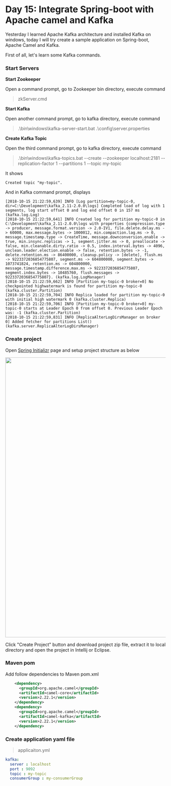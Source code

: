 # Day 15: Integrate Spring-boot with Apache camel and Kafka

Yesterday I learned Apache Kafka architecture and installed Kafka on windows, today I will try create a sample application on Spring-boot, Apache Camel and Kafka.

First of all, let's learn some Kafka commands.

### Start Servers

**Start Zookeeper**

Open a command prompt, go to Zookeeper bin directory, execute command
>zkServer.cmd

**Start Kafka**

Open another command prompt, go to kafka directory, execute command
>.\bin\windows\kafka-server-start.bat .\config\server.properties

**Create Kafka Topic**

Open the third command prompt, go to kafka directory, execute command
>.\bin\windows\kafka-topics.bat --create --zookeeper localhost:2181 --replication-factor 1 --partitions 1 --topic my-topic

It shows

```
Created topic "my-topic".
```

And in Kafka command prompt, displays 

```
[2018-10-15 21:22:59,639] INFO [Log partition=my-topic-0, dir=C:\Development\kafka_2.11-2.0.0\logs] Completed load of log with 1 segments, log start offset 0 and log end offset 0 in 157 ms (kafka.log.Log)
[2018-10-15 21:22:59,641] INFO Created log for partition my-topic-0 in C:\Development\kafka_2.11-2.0.0\logs with properties {compression.type -> producer, message.format.version -> 2.0-IV1, file.delete.delay.ms -> 60000, max.message.bytes -> 1000012, min.compaction.lag.ms -> 0, message.timestamp.type -> CreateTime, message.downconversion.enable -> true, min.insync.replicas -> 1, segment.jitter.ms -> 0, preallocate -> false, min.cleanable.dirty.ratio -> 0.5, index.interval.bytes -> 4096, unclean.leader.election.enable -> false, retention.bytes -> -1, delete.retention.ms -> 86400000, cleanup.policy -> [delete], flush.ms -> 9223372036854775807, segment.ms -> 604800000, segment.bytes -> 1073741824, retention.ms -> 604800000, message.timestamp.difference.max.ms -> 9223372036854775807, segment.index.bytes -> 10485760, flush.messages -> 9223372036854775807}. (kafka.log.LogManager)
[2018-10-15 21:22:59,662] INFO [Partition my-topic-0 broker=0] No checkpointed highwatermark is found for partition my-topic-0 (kafka.cluster.Partition)
[2018-10-15 21:22:59,704] INFO Replica loaded for partition my-topic-0 with initial high watermark 0 (kafka.cluster.Replica)
[2018-10-15 21:22:59,706] INFO [Partition my-topic-0 broker=0] my-topic-0 starts at Leader Epoch 0 from offset 0. Previous Leader Epoch was: -1 (kafka.cluster.Partition)
[2018-10-15 21:22:59,831] INFO [ReplicaAlterLogDirsManager on broker 0] Added fetcher for partitions List() (kafka.server.ReplicaAlterLogDirsManager)
```

### Create project

Open [Spring Initializr](https://start.spring.io/) page and setup project structure as below

<img width="880" src="https://user-images.githubusercontent.com/3359299/46987793-b180ab80-d0c3-11e8-86aa-2d161d9fa4c7.PNG" />

Click "Create Project" button and download project zip file, extract it to local directory and open the project in Intellij or Eclipse.

### Maven pom

Add follow dependencies to Maven pom.xml

```xml
    <dependency>
      <groupId>org.apache.camel</groupId>
      <artifactId>camel-core</artifactId>
      <version>2.22.1</version>
    </dependency>
    <dependency>
      <groupId>org.apache.camel</groupId>
      <artifactId>camel-kafka</artifactId>
      <version>2.22.1</version>
    </dependency>
```

### Create application yaml file

>applicaiton.yml
```yaml
kafka:
  server : localhost
  port : 9092
  topic : my-topic
  consumerGroup : my-consumerGroup
``` 

  